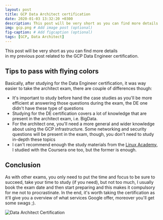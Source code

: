 ```yaml
---
layout: post
title: GCP Data Architect certification
date: 2020-01-03 13:32:20 +0300
description: This post will be very short as you can find more details in my previous post related to the GCP Data Engineer certification. 
img: gcp.png # Add image post (optional)
fig-caption: # Add figcaption (optional)
tags: [GCP, Data Architect]
---
```


This post will be very short as you can find more details <br>
in my previous post related to the GCP Data Engineer certification.

## Tips to pass with flying colors
Basically, after studying for the Data Engineer certification, it was way easier to take the architect exam, there are couple of differences though: 

- It's important to study before hand the case studies as you'll be more efficient at answering those questions during the exam, the DE one didn't have these type of questions 
- Studying for the DE certification covers a lot of knowledge that are present in the architect exam, i.e. BigData. 
- For the architect one, you'll need a more general and wider knowledge about using the GCP infrastructure. Some networking and security questions will be present in the exam, though, you don't 
need to study in-depth these topics
- I can't recommend enough the study materials from the [Linux Academy](https://linuxacademy.com/course/google-cloud-certified-professional-cloud-architect/), I studied with the Coursera one too, but the former is enough. 

## Conclusion
As with other exams, you only need to put the time and focus to be sure to succeed, take your time to study (if you need), but not too much, I usually book the exam date and then start preparing and this 
makes it compulsory for me not to procrastinate. In the end, it's worth taking the certification as it'll give you a overview of what services Google offer, moreover you'll get some swags ;).

![Data Architect Certification]({{site.baseurl}}/assets/img/gcp/data_architect_certification.png)